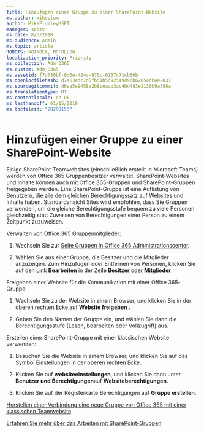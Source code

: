 ```yaml
---
title: Hinzufügen einer Gruppe zu einer SharePoint-Website
ms.author: mikeplum
author: MikePlumleyMSFT
manager: scotv
ms.date: 8/3/2018
ms.audience: Admin
ms.topic: article
ROBOTS: NOINDEX, NOFOLLOW
localization_priority: Priority
ms.collection: Adm_O365
ms.custom: Adm_O365
ms.assetid: f7d730bf-0d6e-424c-970c-6137c71cb50b
ms.openlocfilehash: d7a63edc7d5fb51b5d92549d96b62854dbee2031
ms.sourcegitcommit: d6ea5e9458a2b8ceaab3ac4bd483e1130b9a398a
ms.translationtype: MT
ms.contentlocale: de-DE
ms.lasthandoff: 01/15/2019
ms.locfileid: "28290153"
---
```

# <a name="add-a-group-to-a-sharepoint-site"></a>Hinzufügen einer Gruppe zu einer SharePoint-Website

Einige SharePoint-Teamwebsites (einschließlich erstellt in Microsoft-Teams) werden von Office 365 Gruppenbesitzer verwaltet. SharePoint-Websites und Inhalte können auch mit Office 365-Gruppen und SharePoint-Gruppen freigegeben werden. Eine SharePoint-Gruppe ist eine Auflistung von Benutzern, die alle dem gleichen Berechtigungssatz auf Websites und Inhalte haben. Standardansicht Sites wird empfohlen, dass Sie Gruppen verwenden, um die gleiche Berechtigungsstufe bequem zu viele Personen gleichzeitig statt Zuweisen von Berechtigungen einer Person zu einem Zeitpunkt zuzuweisen.
  
Verwalten von Office 365 Gruppenmitglieder:
  
1. Wechseln Sie zur [Seite Gruppen in Office 365 Administrationscenter](https://portal.office.com/adminportal/home#/groups).
    
2. Wählen Sie aus einer Gruppe, die Besitzer und die Mitglieder anzuzeigen. Zum Hinzufügen oder Entfernen von Personen, klicken Sie auf den Link **Bearbeiten** in der Zeile **Besitzer** oder **Mitglieder** . 
    
Freigeben einer Website für die Kommunikation mit einer Office 365-Gruppe:
  
1. Wechseln Sie zu der Website in einem Browser, und klicken Sie in der oberen rechten Ecke auf **Website freigeben** . 
    
2. Geben Sie den Namen der Gruppe ein, und wählen Sie dann die Berechtigungsstufe (Lesen, bearbeiten oder Vollzugriff) aus.
    
Erstellen einer SharePoint-Gruppe mit einer klassischen Website verwenden:
  
1. Besuchen Sie die Website in einem Browser, und klicken Sie auf das Symbol Einstellungen in der oberen rechten Ecke.
    
2. Klicken Sie auf **websiteeinstellungen**, und klicken Sie dann unter **Benutzer und Berechtigungen**auf **Websiteberechtigungen**.
    
3. Klicken Sie auf der Registerkarte Berechtigungen auf **Gruppe erstellen**.
    
[Herstellen einer Verbindung eine neue Gruppe von Office 365 mit einer klassischen Teamwebsite](https://go.microsoft.com/fwlink/?linkid=2008654)
  
[Erfahren Sie mehr über das Arbeiten mit SharePoint-Gruppen](https://go.microsoft.com/fwlink/?linkid=874658)
  

